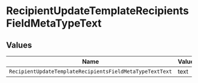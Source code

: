 # RecipientUpdateTemplateRecipientsFieldMetaTypeText


## Values

| Name                                                     | Value                                                    |
| -------------------------------------------------------- | -------------------------------------------------------- |
| `RecipientUpdateTemplateRecipientsFieldMetaTypeTextText` | text                                                     |